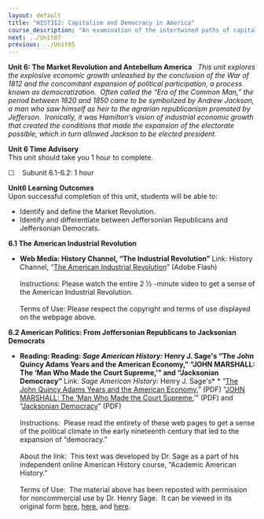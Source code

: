 ```yaml
---
layout: default
title: "HIST312: Capitalism and Democracy in America"
course_description: "An examination of the intertwined paths of capitalism and democracy in US history from the 17th century to the present, focusing on the connections between America’s economic and political development."
next: ../Unit07
previous: ../Unit05
---
```

**Unit 6: The Market Revolution and Antebellum America** <span
id="6"></span> 
*This unit explores the explosive economic growth unleashed by the
conclusion of the War of 1812 and the concomitant expansion of political
participation, a process known as democratization.  Often called the
“Era of the Common Man,” the period between 1820 and 1850 came to be
symbolized by Andrew Jackson, a man who saw himself as heir to the
agrarian republicanism promoted by Jefferson.  Ironically, it was
Hamilton’s vision of industrial economic growth that created the
conditions that made the expansion of the electorate possible, which in
turn allowed Jackson to be elected president.*

**Unit 6 Time Advisory**  
This unit should take you 1 hour to complete.

☐    Subunit 6.1-6.2: 1 hour

**Unit6 Learning Outcomes**  
Upon successful completion of this unit, students will be able to:

-   Identify and define the Market Revolution.
-   Identify and differentiate between Jeffersonian Republicans and
    Jeffersonian Democrats.

**6.1 The American Industrial Revolution** <span id="6.1"></span> 
-   **Web Media: History Channel, “The Industrial Revolution”**
    Link: History Channel, “[The American Industrial
    Revolution](Http://www.history.com/topics/andrew-carnegie/videos#the-industrial-revolition)”
    (Adobe Flash)  
        
     Instructions: Please watch the entire 2 ½ -minute video to get a
    sense of the American Industrial Revolution.  
        
     Terms of Use: Please respect the copyright and terms of use
    displayed on the webpage above.

**6.2 American Politics: From Jeffersonian Republicans to Jacksonian
Democrats** <span id="6.2"></span> 
-   **Reading: Reading: *Sage American History:* Henry J. Sage's “The
    John Quincy Adams Years and the American Economy,” “JOHN MARSHALL:
    The ‘Man Who Made the Court Supreme,’” and “Jacksonian Democracy”**
    Link: *Sage American History:* Henry J. Sage's* * “[The John Quincy
    Adams Years and the American
    Economy](http://www.saylor.org/site/wp-content/uploads/2011/08/HIST312-John-Quincy-Adams-Economy.pdf),”
    (PDF) “[JOHN MARSHALL: The ‘Man Who Made the Court
    Supreme](http://www.saylor.org/site/wp-content/uploads/2011/08/HIST312-John-Marshall-.pdf),’”
    (PDF) and “[Jacksonian
    Democracy](http://www.saylor.org/site/wp-content/uploads/2011/08/HIST312-Jacksonian-Democracy-.pdf)”
    (PDF)  
        
     Instructions:  Please read the entirety of these web pages to get a
    sense of the political climate in the early nineteenth century that
    led to the expansion of “democracy.”  
        
     About the link:  This text was developed by Dr. Sage as a part of
    his independent online American History course, “Academic American
    History.”  
        
     Terms of Use:  The material above has been reposted with permission
    for noncommercial use by Dr. Henry Sage.  It can be viewed in its
    original form
    [here](http://www.academicamerican.com/jeffersonjackson/topics/jqadams_americaneconomy.html),
    [here](http://www.academicamerican.com/jeffersonjackson/marshall/marshall.htm),
    and
    [here](http://www.academicamerican.com/jeffersonjackson/topics/jacksoniandemocracy.html).



